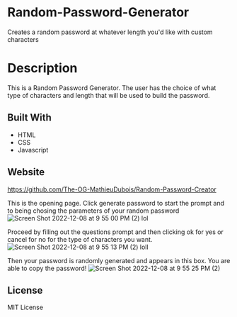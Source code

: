 # Random-Password-Generator
Creates a random password at whatever length you'd like with custom characters 
# Description
This is a Random Password Generator. The user has the choice of what type of characters and length that will be used to build the password. 

## Built With 
* HTML 
* CSS 
* Javascript 

## Website 
https://github.com/The-OG-MathieuDubois/Random-Password-Creator



This is the opening page. Click generate password to start the prompt and to being chosing the parameters of your random password![Screen Shot 2022-12-08 at 9 55 00 PM (2) lol](https://user-images.githubusercontent.com/117485251/206614989-ab275dca-9358-4d1b-9e1f-87be7f952c8d.png)



Proceed by filling out the questions prompt and then clicking ok for yes or cancel for no for the type of characters you want.![Screen Shot 2022-12-08 at 9 55 13 PM (2) loll](https://user-images.githubusercontent.com/117485251/206615015-c97af821-7769-4b27-8d3e-2b388dcaea99.png)



Then your password is randomly generated and appears in this box. You are able to copy the password! 
![Screen Shot 2022-12-08 at 9 55 25 PM (2)](https://user-images.githubusercontent.com/117485251/206615019-b3e7daef-1473-4a03-b2e7-df4e1f89cc97.png)
## License
MIT License
